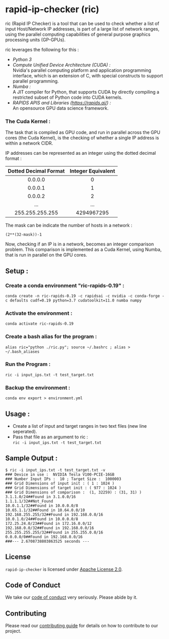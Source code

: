 # rapid-ip-checker (ric)

ric (Rapid IP Checker) is a tool that can be used to check whether a list of input Host/Network IP addresses, is part of a large list of network ranges, using the parallel computing capabilities of general purpose graphics processing units (GP-GPUs).

ric leverages the following for this :
* *Python 3*
* *Compute Unified Device Architecture (CUDA) :*<br/>Nvidia's parallel computing platform and application programming interface, which is an extension of C, with special constructs to support parallel programming.
* *Numba :*<br/>A JIT compiler for Python, that supports CUDA by directly compiling a restricted subset of Python code into CUDA kernels.
* *RAPIDS APIS and Libraries (https://rapids.ai/) :* <br/>An opensource GPU data science framework.

### The Cuda Kernel :
The task that is compiled as GPU code, and run in parallel across the GPU cores (the Cuda Kernel), is the checking of whether a single IP address is within a network CIDR.

IP addresses can be represented as an integer using the dotted decimal format :

| Dotted Decimal Format | Integer Equivalent |
|:-:	|:-:	|
| 0.0.0.0 	| 0 |
| 0.0.0.1 	| 1 |
| 0.0.0.2 	| 2 |
| ... 	| ... |
| 255.255.255.255 | 4294967295 |

The mask can be indicate the number of hosts in a network :

```(2**(32-mask))-1```

Now, checking if an IP is in a network, becomes an integer comparison problem. This comparison is implemented as a Cuda Kernel, using Numba, that is run in parallel on the GPU cores.

## Setup :
### Create a conda environment "ric-rapids-0.19" :
`conda create -n ric-rapids-0.19 -c rapidsai -c nvidia -c conda-forge -c defaults cudf=0.19 python=3.7 cudatoolkit=11.0 numba numpy`

### Activate the environment :
`conda activate ric-rapids-0.19`

### Create a bash alias for the program :
`alias ric="python ./ric.py"; source ~/.bashrc ; alias > ~/.bash_aliases`

### Run the Program :
`ric -i input_ips.txt -t test_target.txt`

### Backup the environment :
`conda env export > environment.yml`

## Usage :
* Create a list of input  and target ranges in two text files (new line seperated).
* Pass that file as an argument to ric :<br/>```ric -i input_ips.txt -t test_target.txt```

## Sample Output : 
```
$ ric -i input_ips.txt -t test_target.txt -v
### Device in use :  NVIDIA Tesla V100-PCIE-16GB
### Number Input IPs :  10 ; Target Size :  1000003
### Grid Dimensions of input init : ( 1 : 1024 )
### Grid Dimensions of target init : ( 977 : 1024 )
### Grid Dimensions of comparison :  (1, 32259) : (31, 31) )
3.1.1.0/24##Found in 3.1.0.0/16
1.1.1.1/32##Not_Found
10.0.1.1/32##Found in 10.0.0.0/8
10.65.1.1/32##Found in 10.64.0.0/10
192.168.255.255/32##Found in 192.168.0.0/16
10.0.1.0/24##Found in 10.0.0.0/8
172.25.24.0/23##Found in 172.16.0.0/12
192.168.0.0/32##Found in 192.168.0.0/16
255.255.255.255/32##Found in 255.255.0.0/16
0.0.0.0/0##Found in 192.168.0.0/16
###--- 2.6708738803863525 seconds ---
```

## License

`rapid-ip-checker` is licensed under [Apache License 2.0](/LICENSE.md). 

## Code of Conduct

We take our [code of conduct](CODE_OF_CONDUCT.md) very seriously. Please abide 
by it.

## Contributing

Please read our [contributing guide](CONTRIBUTING.md) for details on how to 
contribute to our project.
